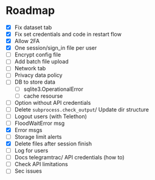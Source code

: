 # Roadmap

- [x] Fix dataset tab
- [x] Fix set credentials and code in restart flow
- [x] Allow 2FA
- [x] One session/sign_in file per user
- [ ] Encrypt config file
- [ ] Add batch file upload
- [ ] Network tab
- [ ] Privacy data policy
- [ ] DB to store data
    - [ ] sqlite3.OperationalError
    - [ ] cache resourse
- [ ] Option without API credentials
- [ ] Delete `subprocess.check_output`/ Update dir structure
- [ ] Logout users (with Telethon)
- [ ] FloodWaitError msg
- [x] Error msgs
- [ ] Storage limit alerts
- [x] Delete files after session finish
- [ ] Log for users
- [ ] Docs telegramtrac/ API credentials (how to)
- [ ] Check API limitations
- [ ] Sec issues